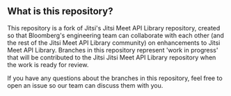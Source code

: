 ## What is this repository?

This repository is a fork of Jitsi's Jitsi Meet API Library repository, created so that Bloomberg's
engineering team can collaborate with each other (and the rest of the Jitsi Meet API Library community)
on enhancements to Jitsi Meet API Library. Branches in this repository represent 'work in progress' that
will be contributed to the Jitsi Jitsi Meet API Library repository when the work is ready for review.

If you have any questions about the branches in this repository, feel free to open an issue
so our team can discuss them with you.
